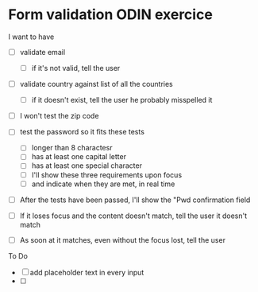 # Form validation ODIN exercice

I want to have
- [ ] validate email
  - [ ] if it's not valid, tell the user
- [ ] validate country against list of all the countries
  - [ ] if it doesn't exist, tell the user he probably misspelled it
- [ ] I won't test the zip code
- [ ] test the password so it fits these tests
  - [ ] longer than 8 charactesr
  - [ ] has at least one capital letter
  - [ ] has at least one special character
  - [ ] I'll show these three requirements upon focus
  - [ ] and indicate when they are met, in real time
- [ ] After the tests have been passed, I'll show the "Pwd confirmation field
- [ ] If it loses focus and the content doesn't match, tell the user it doesn't match
- [ ] As soon at it matches, even without the focus lost, tell the user


To Do
- [ ] add placeholder text in every input
- [ ] 